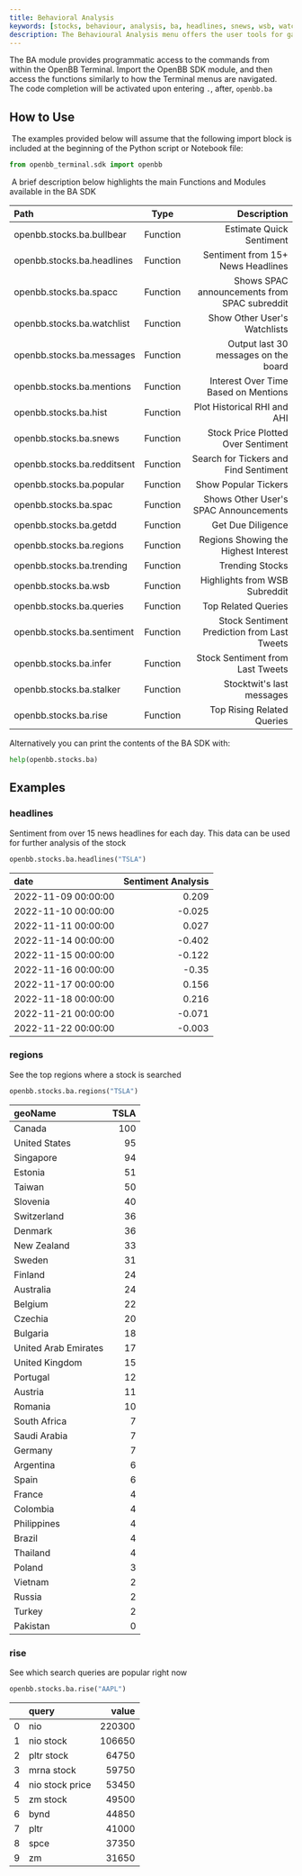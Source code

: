 ```yaml
---
title: Behavioral Analysis
keywords: [stocks, behaviour, analysis, ba, headlines, snews, wsb, watchlist, popular, spac, trending, stalking, bullbear, messages, inter, sentiment, Google, Twitter, Reddit, Stocktwits, SentimentInvestor, Cramer, Jim, mentions, regions, interest, queries, rise, trend, hist, jcrd, jctr, how to, usage]
description: The Behavioural Analysis menu offers the user tools for gauging the overall public sentiment of a company online. The complexity of the tools range from message board scrapers to deep learning algorithms for financial analysis and prediction.
---
```


The BA module provides programmatic access to the commands from within the OpenBB Terminal. Import the OpenBB SDK module, and then access the functions similarly to how the Terminal menus are navigated. The code completion will be activated upon entering `.`, after, `openbb.ba`
​

## How to Use

​
The examples provided below will assume that the following import block is included at the beginning of the Python script or Notebook file:
​

```python
from openbb_terminal.sdk import openbb
```

​
A brief description below highlights the main Functions and Modules available in the BA SDK

| Path                       |    Type    |                                  Description |
| :------------------------- | :--------: | -------------------------------------------: |
| openbb.stocks.ba.bullbear         |  Function  |                     Estimate Quick Sentiment |
| openbb.stocks.ba.headlines        |  Function  |            Sentiment from 15+ News Headlines |
| openbb.stocks.ba.spacc            |  Function  | Shows SPAC announcements from SPAC subreddit |
| openbb.stocks.ba.watchlist        |  Function  |                 Show Other User's Watchlists |
| openbb.stocks.ba.messages         |  Function  |         Output last 30 messages on the board |
| openbb.stocks.ba.mentions         |  Function  |         Interest Over Time Based on Mentions |
| openbb.stocks.ba.hist             |  Function  |                  Plot Historical RHI and AHI |
| openbb.stocks.ba.snews            |  Function  |           Stock Price Plotted Over Sentiment |
| openbb.stocks.ba.redditsent       |  Function  |        Search for Tickers and Find Sentiment |
| openbb.stocks.ba.popular          |  Function  |                         Show Popular Tickers |
| openbb.stocks.ba.spac             |  Function  |        Shows Other User's SPAC Announcements |
| openbb.stocks.ba.getdd            |  Function  |                            Get Due Diligence |
| openbb.stocks.ba.regions          |  Function  |         Regions Showing the Highest Interest |
| openbb.stocks.ba.trending         |  Function  |                              Trending Stocks |
| openbb.stocks.ba.wsb              |  Function  |                Highlights from WSB Subreddit |
| openbb.stocks.ba.queries          |  Function  |                          Top Related Queries |
| openbb.stocks.ba.sentiment        |  Function  |  Stock Sentiment Prediction from Last Tweets |
| openbb.stocks.ba.infer            |  Function  |             Stock Sentiment from Last Tweets |
| openbb.stocks.ba.stalker          |  Function  |                    Stocktwit's last messages |
| openbb.stocks.ba.rise             |  Function  |                   Top Rising Related Queries |

Alternatively you can print the contents of the BA SDK with:

```python
help(openbb.stocks.ba)
```

## Examples

### headlines

Sentiment from over 15 news headlines for each day. This data can be used for further analysis of the stock

```python
openbb.stocks.ba.headlines("TSLA")
```

| date                |   Sentiment Analysis |
|:--------------------|---------------------:|
| 2022-11-09 00:00:00 |                0.209 |
| 2022-11-10 00:00:00 |               -0.025 |
| 2022-11-11 00:00:00 |                0.027 |
| 2022-11-14 00:00:00 |               -0.402 |
| 2022-11-15 00:00:00 |               -0.122 |
| 2022-11-16 00:00:00 |               -0.35  |
| 2022-11-17 00:00:00 |                0.156 |
| 2022-11-18 00:00:00 |                0.216 |
| 2022-11-21 00:00:00 |               -0.071 |
| 2022-11-22 00:00:00 |               -0.003 |

### regions

See the top regions where a stock is searched

```python
openbb.stocks.ba.regions("TSLA")
```

| geoName                                |   TSLA |
|:---------------------------------------|-------:|
| Canada                                 |    100 |
| United States                          |     95 |
| Singapore                              |     94 |
| Estonia                                |     51 |
| Taiwan                                 |     50 |
| Slovenia                               |     40 |
| Switzerland                            |     36 |
| Denmark                                |     36 |
| New Zealand                            |     33 |
| Sweden                                 |     31 |
| Finland                                |     24 |
| Australia                              |     24 |
| Belgium                                |     22 |
| Czechia                                |     20 |
| Bulgaria                               |     18 |
| United Arab Emirates                   |     17 |
| United Kingdom                         |     15 |
| Portugal                               |     12 |
| Austria                                |     11 |
| Romania                                |     10 |
| South Africa                           |      7 |
| Saudi Arabia                           |      7 |
| Germany                                |      7 |
| Argentina                              |      6 |
| Spain                                  |      6 |
| France                                 |      4 |
| Colombia                               |      4 |
| Philippines                            |      4 |
| Brazil                                 |      4 |
| Thailand                               |      4 |
| Poland                                 |      3 |
| Vietnam                                |      2 |
| Russia                                 |      2 |
| Turkey                                 |      2 |
| Pakistan                               |      0 |

### rise

See which search queries are popular right now

```python
openbb.stocks.ba.rise("AAPL")
```

|    | query           |   value |
|---:|:----------------|--------:|
|  0 | nio             |  220300 |
|  1 | nio stock       |  106650 |
|  2 | pltr stock      |   64750 |
|  3 | mrna stock      |   59750 |
|  4 | nio stock price |   53450 |
|  5 | zm stock        |   49500 |
|  6 | bynd            |   44850 |
|  7 | pltr            |   41000 |
|  8 | spce            |   37350 |
|  9 | zm              |   31650 |
